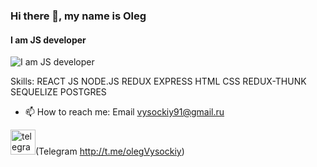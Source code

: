 ### Hi there 👋, my name is Oleg 
#### I am JS developer
![I am JS developer](https://arturssmirnovs.github.io/github-profile-readme-generator/images/banner.png)


Skills: REACT
JS
NODE.JS
REDUX
EXPRESS
HTML
CSS
REDUX-THUNK
SEQUELIZE
POSTGRES

- 📫 How to reach me: Email vysockiy91@gmail.ru 


<img src='https://cdn.jsdelivr.net/npm/simple-icons@3.0.1/icons/telegram.svg' alt='telegram' height='40'>(Telegram http://t.me/olegVysockiy)  


